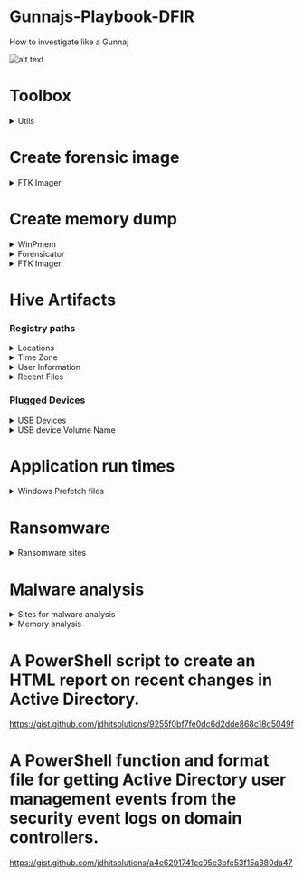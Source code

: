 # Gunnajs-Playbook-DFIR

How to investigate like a Gunnaj

![alt text](https://github.com/GunzyPunzy/Gunnajs-Playbook-IR/blob/main/anfader-forensics.png)

# Toolbox
<details>
  <summary> Utils </summary> 

### Autopsy
https://www.autopsy.com/

### Registry Explorer
https://ericzimmerman.github.io/#!index.md

### Prefetch Parser (PECmd.exe)
https://ericzimmerman.github.io/#!index.md

### Forensicator
https://github.com/Johnng007/Live-Forensicator

### Volatilty 
https://github.com/volatilityfoundation/volatility3

<details>
  <summary> Installation </summary> 

``` 
git clone https://github.com/volatilityfoundation/volatility3.git
cd volatility3
python3 setup.py install
python3 vol.py —h
```

</details>

### WinPmem
https://github.com/Velocidex/WinPmem

</details>

# Create forensic image
<details>
  <summary> FTK Imager </summary> 
 
  1. Create disk image
  2. Physical Drive
  3. Raw (dd)
  4. Image Fragment Size = 0

</details>

# Create memory dump
<details>
  <summary> WinPmem </summary> 
 
```
winpmem_mini_x64.exe physmem.raw
``` 

</details>

<details>
  <summary> Forensicator </summary> 
 
```
.\Forensicator.ps1 -RAM RAM
```

</details>

<details>
  <summary> FTK Imager </summary> 
 
1. File
2. Capture Memory...

</details>

# Hive Artifacts

### Registry paths

<details>
  <summary> Locations  </summary> 

### SAM, SECURITY & SOFTWARE

```
C:\Windows\System32\config
```

### NTUSER

```
C:\Users\<User>
```

</details>
  
<details>
  <summary> Time Zone </summary> 
  
```
SYSTEM\CurrentControlSet\Control\TimeZoneInformation
```
</details>
  
<details>
  <summary> User Information </summary> 
  
```
SAM\Domains\Account\Users
```
</details>
  
<details>
  <summary> Recent Files </summary> 

```
NTUSER.DAT\Software\Microsoft\Windows\CurrentVersion\Explorer\RecentDocs
```
</details> 

### Plugged Devices
<details>
  <summary> USB Devices </summary> 
  
  ```
  SYSTEM\CurrentControlSet\Enum\USBSTOR
  ```
  ```
  SYSTEM\CurrentControlSet\Enum\USB
  ```
</details>
<details>
  <summary> USB device Volume Name </summary> 
  
  ```
  SOFTWARE\Microsoft\Windows Portable Devices\Devices
  ```
  </details>
</details>

# Application run times

<details>
    <summary> Windows Prefetch files </summary> 
    
  ### Last run times of applications & the number of times the application was run
  #### Prefetch files are located in the *C:\Windows\Prefetch* directory
  #### Parse Prefetch file
  ```
  PECmd.exe -f <path-to-Prefetch-files> --csv <path-to-save-csv>
  ```
  #### Parse Prefetch directory
  ```
  PECmd.exe -d <path-to-Prefetch-files> --csv <path-to-save-csv>
  ```
  
</details>


# Ransomware 
<details>
  <summary> Ransomware sites </summary> 

  ### Ransomware Onion URL's 
 
  https://www.ransomlook.io/groups
   
  ### Recent Posts
  
  https://ransomwatch.telemetry.ltd/#/recentposts
  
  ### Public Decryption keys 
  
  https://www.nomoreransom.org/en/index.html
  
</details>

# Malware analysis
  <details>
    <summary> Sites for malware analysis </summary> 
  
  https://www.virustotal.com/gui/home/upload

  https://any.run/
   
  </details>

  <details>
    <summary> Memory analysis </summary> 
  
  ### Volatility
<details>
  <summary> Memory analysis </summary> 

#### Get processes tree (not hidden)
```
python3 vol.py -f file.dmp windows.pstree.PsTree # Get processes tree (not hidden)
```
#### Get process list (EPROCESS)
```
python3 vol.py -f file.dmp windows.pslist.PsList 
```
#### Get hidden process list(malware)
```
python3 vol.py -f file.dmp windows.psscan.PsScan
```
#### Display process command-line arguments
```
python3 vol.py -f file.dmp windows.cmdline.CmdLine
```
#### List dlls
```
./vol.py -f file.dmp windows.dlllist.DllList [--pid <pid>]
```
### Dump the .exe and dlls of the process in the current directory process
``` 
./vol.py -f file.dmp windows.dumpfiles.DumpFiles --pid <pid> 
```
### Network scan
```
./vol.py -f file.dmp windows.netscan.NetScan
```
#### Find hidden and injected
```
./vol.py -f file.dmp windows.malfind.Malfind 
```
#### Yarascan
```
./vol.py -f file.dmp windows.vadyarascan.VadYaraScan --yara-file /tmp/malware_rules.yar
```
#### Scan for mutexes
```
./vol.py -f file.dmp windows.mutantscan.MutantScan
```

 </details>
</details>


# A PowerShell script to create an HTML report on recent changes in Active Directory.
https://gist.github.com/jdhitsolutions/9255f0bf7fe0dc6d2dde868c18d5049f

# A PowerShell function and format file for getting Active Directory user management events from the security event logs on domain controllers.
https://gist.github.com/jdhitsolutions/a4e6291741ec95e3bfe53f15a380da47
